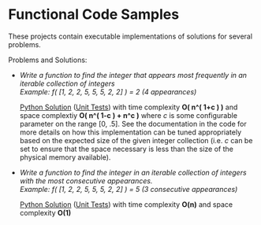 # Functional Code Samples

These projects contain executable implementations of solutions for several problems.

Problems and Solutions:

- *Write a function to find the integer that appears most frequently in an iterable collection of integers*
    *<br>Example: f( [1, 2, 2, 5, 5, 5, 2, 2] ) = 2 (4 appearances)* 

    [Python Solution](/functional/cs_problems/python/most_frequent_item/lib.py) ([Unit Tests](/functional/cs_problems/python/most_frequent_item/test.py)) with time complexity **O( n^( 1+c ) )** and space complextiy **O( n^( 1-c ) + n^c )** where *c* is some configurable parameter on the range [0, .5].  See the documentation in the code for more details on how this implementation can be tuned appropriately based on the expected size of the given integer collection (i.e. *c* can be set to ensure that the space necessary is less than the size of the physical memory available).
    
- *Write a function to find the integer in an iterable collection of integers with the most consecutive appearances.*
    *<br>Example: f( [1, 2, 2, 5, 5, 5, 2, 2] ) = 5 (3 consecutive appearances)* 

    [Python Solution](/functional/cs_problems/python/most_consecutive_item/lib.py) ([Unit Tests](/functional/cs_problems/python/most_consecutive_item/test.py)) with time complexity **O(n)** and space complexity **O(1)**

